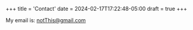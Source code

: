 +++
title = 'Contact'
date = 2024-02-17T17:22:48-05:00
draft = true
+++

My email is: <notThis@gmail.com>
